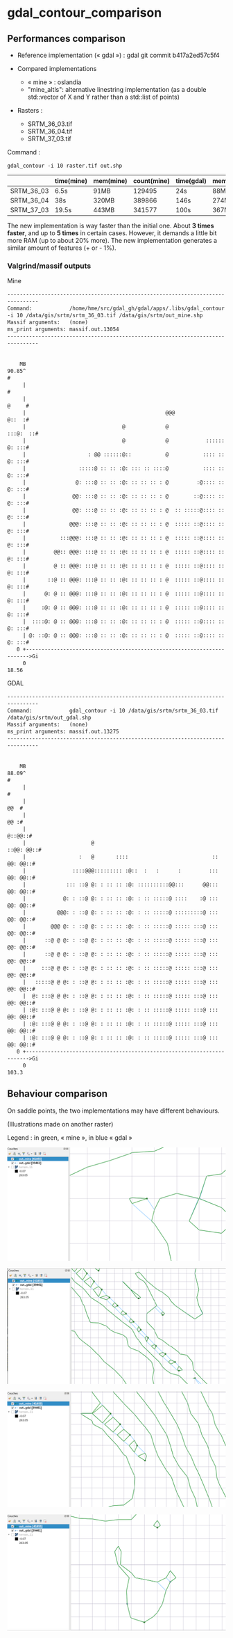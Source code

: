 # gdal_contour_comparison

## Performances comparison

* Reference implementation (« gdal ») : gdal git commit b417a2ed57c5f4

* Compared implementations
  * « mine » : oslandia
  * "mine_altls": alternative linestring implementation (as a double std::vector of X and Y rather than a std::list of points)

* Rasters :
  * SRTM_36_03.tif
  * SRTM_36_04.tif
  * SRTM_37_03.tif

Command : 

```
gdal_contour -i 10 raster.tif out.shp
```
      
|            | time(mine) | mem(mine) | count(mine) | time(gdal) | mem(gdal) | count(gdal) |
|------------|------------|-----------|-------------|------------|-----------|-------------|
| SRTM_36_03 | 6.5s       | 91MB      | 129495      | 24s        | 88MB      | 128529      |
| SRTM_36_04 | 38s        | 320MB     | 389866      | 146s       | 274MB     | 384121      |
| SRTM_37_03 | 19.5s      | 443MB     | 341577      | 100s       | 367MB     | 343143      |


The new implementation is way faster than the initial one. About **3 times faster**, and up to **5 times** in certain cases. However, it demands a little bit more RAM (up to about 20% more).
The new implementation generates a similar amount of features (+ or - 1%).

### Valgrind/massif outputs

Mine
```
--------------------------------------------------------------------------------
Command:            /home/hme/src/gdal_gh/gdal/apps/.libs/gdal_contour -i 10 /data/gis/srtm/srtm_36_03.tif /data/gis/srtm/out_mine.shp
Massif arguments:   (none)
ms_print arguments: massif.out.13054
--------------------------------------------------------------------------------


    MB
90.85^                                                                       #
     |                                                                       #
     |                                                                 @     #
     |                                             @@@                 @::  :#
     |                               @             @                :::@:  ::#
     |                               @             @            :::::: @: :::#
     |                    : @@ ::::::@::           @           :::: :: @: :::#
     |                 :::::@ :: :: :@: ::: :: ::::@           :::: :: @: :::#
     |                @: :::@ :: :: :@: :: :: :: : @         :@:::: :: @: :::#
     |               @@: :::@ :: :: :@: :: :: :: : @        ::@:::: :: @: :::#
     |               @@: :::@ :: :: :@: :: :: :: : @  :: :::::@:::: :: @: :::#
     |              @@@: :::@ :: :: :@: :: :: :: : @  ::::: ::@:::: :: @: :::#
     |           :::@@@: :::@ :: :: :@: :: :: :: : @  ::::: ::@:::: :: @: :::#
     |         @@:: @@@: :::@ :: :: :@: :: :: :: : @  ::::: ::@:::: :: @: :::#
     |         @ :: @@@: :::@ :: :: :@: :: :: :: : @  ::::: ::@:::: :: @: :::#
     |       ::@ :: @@@: :::@ :: :: :@: :: :: :: : @  ::::: ::@:::: :: @: :::#
     |      @: @ :: @@@: :::@ :: :: :@: :: :: :: : @  ::::: ::@:::: :: @: :::#
     |     :@: @ :: @@@: :::@ :: :: :@: :: :: :: : @  ::::: ::@:::: :: @: :::#
     |  ::::@: @ :: @@@: :::@ :: :: :@: :: :: :: : @  ::::: ::@:::: :: @: :::#
     | @: ::@: @ :: @@@: :::@ :: :: :@: :: :: :: : @  ::::: ::@:::: :: @: :::#
   0 +----------------------------------------------------------------------->Gi
     0                                                                   18.56
```

GDAL
```
--------------------------------------------------------------------------------
Command:            gdal_contour -i 10 /data/gis/srtm/srtm_36_03.tif /data/gis/srtm/out_gdal.shp
Massif arguments:   (none)
ms_print arguments: massif.out.13275
--------------------------------------------------------------------------------


    MB
88.09^                                                                       #
     |                                                                       #
     |                                                                   @@  #
     |                                                                   @@ :#
     |                                                                @::@@::#
     |                     @                                       ::@@: @@::#
     |                 :   @       ::::                           :: @@: @@::#
     |               ::::@@@::::::::: :@::  :   :      :         ::: @@: @@::#
     |             ::: ::@ @: : :: :: :@: ::::::::::@@:::      @@::: @@: @@::#
     |            @: : ::@ @: : :: :: :@: : :: :::::@ ::::    :@ ::: @@: @@::#
     |          @@@: : ::@ @: : :: :: :@: : :: :::::@ :::::::::@ ::: @@: @@::#
     |        @@@ @: : ::@ @: : :: :: :@: : :: :::::@ ::::: :::@ ::: @@: @@::#
     |      ::@ @ @: : ::@ @: : :: :: :@: : :: :::::@ ::::: :::@ ::: @@: @@::#
     |      ::@ @ @: : ::@ @: : :: :: :@: : :: :::::@ ::::: :::@ ::: @@: @@::#
     |     :::@ @ @: : ::@ @: : :: :: :@: : :: :::::@ ::::: :::@ ::: @@: @@::#
     |   :::::@ @ @: : ::@ @: : :: :: :@: : :: :::::@ ::::: :::@ ::: @@: @@::#
     |  @: :::@ @ @: : ::@ @: : :: :: :@: : :: :::::@ ::::: :::@ ::: @@: @@::#
     | :@: :::@ @ @: : ::@ @: : :: :: :@: : :: :::::@ ::::: :::@ ::: @@: @@::#
     | :@: :::@ @ @: : ::@ @: : :: :: :@: : :: :::::@ ::::: :::@ ::: @@: @@::#
     | :@: :::@ @ @: : ::@ @: : :: :: :@: : :: :::::@ ::::: :::@ ::: @@: @@::#
   0 +----------------------------------------------------------------------->Gi
     0                                                                   103.3
```

## Behaviour comparison

On saddle points, the two implementations may have different behaviours.

(Illustrations made on another raster)

Legend : in green, « mine », in blue « gdal »

![cmp1](images/comparison_1.png)

![cmp2](images/comparison_2.png)

![cmp3](images/comparison_3.png)

![cmp4](images/comparison_4.png)

